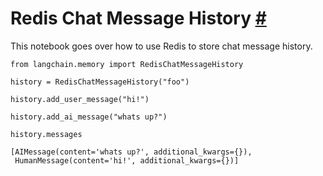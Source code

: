 


 Redis Chat Message History
 [#](#redis-chat-message-history "Permalink to this headline")
===========================================================================================



 This notebook goes over how to use Redis to store chat message history.
 







```
from langchain.memory import RedisChatMessageHistory

history = RedisChatMessageHistory("foo")

history.add_user_message("hi!")

history.add_ai_message("whats up?")

```










```
history.messages

```








```
[AIMessage(content='whats up?', additional_kwargs={}),
 HumanMessage(content='hi!', additional_kwargs={})]

```







